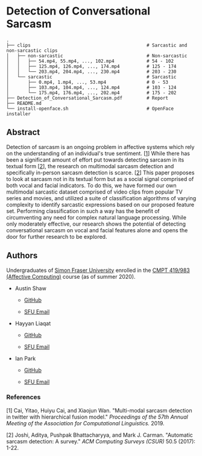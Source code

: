 # Detection of Conversational Sarcasm

    .
    ├── clips                                           # Sarcastic and non-sarcastic clips
    │   ├── non-sarcastic                               # Non-sarcastic
    │   │   ├── 54.mp4, 55.mp4, ..., 102.mp4            # 54 - 102
    │   │   ├── 125.mp4, 126.mp4, ..., 174.mp4          # 125 - 174
    │   │   └── 203.mp4, 204.mp4, ..., 230.mp4          # 203 - 230
    │   └── sarcastic                                   # Sarcastic
    │       ├── 0.mp4, 1.mp4, ..., 53.mp4               # 0 - 53
    │       ├── 103.mp4, 104.mp4, ..., 124.mp4          # 103 - 124
    │       └── 175.mp4, 176.mp4, ..., 202.mp4          # 175 - 202
    ├── Detection_of_Conversational_Sarcasm.pdf         # Report
    ├── README.md
    └── install-openface.sh                             # OpenFace installer

## Abstract

Detection of sarcasm is an ongoing problem in affective systems which rely on the understanding of an individual's true sentiment. [[1](https://github.com/ianikpark/sarcasm-dataset#references)] While there has been a significant amount of effort put towards detecting sarcasm in its textual form [[2](https://github.com/ianikpark/sarcasm-dataset#references)], the research on multimodal sarcasm detection and specifically in-person sarcasm detection is scarce. [[2](https://github.com/ianikpark/sarcasm-dataset#references)] This paper proposes to look at sarcasm not in its textual form but as a social signal comprised of both vocal and facial indicators. To do this, we have formed our own multimodal sarcastic dataset comprised of video clips from popular TV series and movies, and utilized a suite of classification algorithms of varying complexity to identify sarcastic expressions based on our proposed feature set. Performing classification in such a way has the benefit of circumventing any need for complex natural language processing. While only moderately effective, our research shows the potential of detecting conversational sarcasm on vocal and facial features alone and opens the door for further research to be explored.

## Authors

Undergraduates of [Simon Fraser University](https://www.sfu.ca/) enrolled in the [CMPT 419/983 (Affective Computing)](http://www.sfu.ca/outlines.html?2020/summer/cmpt/419/d100) course (as of summer 2020).

- Austin Shaw

    - [GitHub](https://github.com/Leo3738)

    - [SFU Email](mailto:austins@sfu.ca)

- Hayyan Liaqat

    - [GitHub](https://github.com/hliaqat)

    - [SFU Email](mailto:hliaqat@sfu.ca)

- Ian Park

    - [GitHub](https://github.com/ianikpark)

    - [SFU Email](mailto:ian_park@sfu.ca)

### References
[1] Cai, Yitao, Huiyu Cai, and Xiaojun Wan. "Multi-modal sarcasm detection in twitter with hierarchical fusion model." _Proceedings of the 57th Annual Meeting of the Association for Computational Linguistics._ 2019.

[2] Joshi, Aditya, Pushpak Bhattacharyya, and Mark J. Carman. "Automatic sarcasm detection: A survey." _ACM Computing Surveys (CSUR)_ 50.5 (2017): 1-22.

